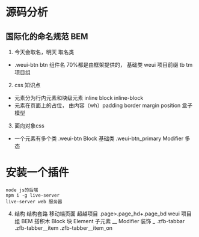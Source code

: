 # 源码分析

## 国际化的命名规范 BEM
1. 今天会取名，明天
  取名类
  - .weui-btn
    btn 组件名 70%都是由框架提供的， 基础类
    weui 项目前缀 tb tm 项目组
2. css 知识点
  - 元素分为行内元素和块级元素 inline block inline-block 
  - 元素在页面上的占位， 由内容（wh）padding border margin
  position 盒子模型
3. 面向对象css
  - 一个元素有多个类
    .weui-btn Block 基础类
    .weui-btn_primary Modifier 多态
# 安装一个插件
    node js的后端
    npm i -g live-server 
    live-server web 服务器

4. 结构
  结构套路 移动端页面 超越项目
  .page>.page_hd+.page_bd
  weui 项目组 
  BEM 搭积木 
  Block 块
  Element 子元素 __
  Modifier 装饰 _
  .zfb-tabbar
    .zfb-tabber__item
    .zfb-tabber__item_on